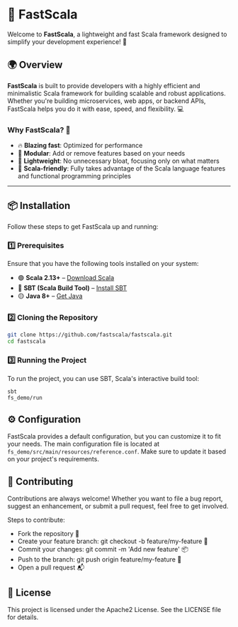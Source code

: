 # 🚀 FastScala

Welcome to **FastScala**, a lightweight and fast Scala framework designed to simplify your development experience! 🌟

## 🌍 Overview

**FastScala** is built to provide developers with a highly efficient and minimalistic Scala framework for building scalable and robust applications. Whether you're building microservices, web apps, or backend APIs, FastScala helps you do it with ease, speed, and flexibility. 💻

### Why FastScala? 🤔

- 🔥 **Blazing fast**: Optimized for performance
- 🧩 **Modular**: Add or remove features based on your needs
- 🎯 **Lightweight**: No unnecessary bloat, focusing only on what matters
- 🤖 **Scala-friendly**: Fully takes advantage of the Scala language features and functional programming principles

---

## 📦 Installation

Follow these steps to get FastScala up and running:

### 1️⃣ Prerequisites

Ensure that you have the following tools installed on your system:

- 🟢 **Scala 2.13+** – [Download Scala](https://www.scala-lang.org/download/)
- 🔵 **SBT (Scala Build Tool)** – [Install SBT](https://www.scala-sbt.org/download.html)
- 🟡 **Java 8+** – [Get Java](https://www.oracle.com/java/technologies/javase-jdk11-downloads.html)

### 2️⃣ Cloning the Repository

```bash
git clone https://github.com/fastscala/fastscala.git
cd fastscala
```

### 3️⃣ Running the Project
To run the project, you can use SBT, Scala's interactive build tool:
```
sbt
fs_demo/run
```

## ⚙️ Configuration
FastScala provides a default configuration, but you can customize it to fit your needs. The main configuration file is located at `fs_demo/src/main/resources/reference.conf`. Make sure to update it based on your project's requirements.

## 🤝 Contributing
Contributions are always welcome! Whether you want to file a bug report, suggest an enhancement, or submit a pull request, feel free to get involved.

Steps to contribute:
- Fork the repository 🍴
- Create your feature branch: git checkout -b feature/my-feature 🔧
- Commit your changes: git commit -m 'Add new feature' 📦
- Push to the branch: git push origin feature/my-feature 🚀
- Open a pull request 📬


## 📜 License
This project is licensed under the Apache2 License. See the LICENSE file for details.
